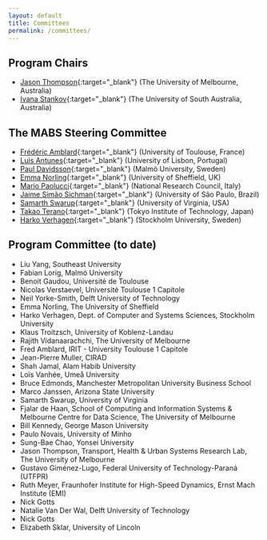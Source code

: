 ```yaml
---
layout: default
title: Committees
permalink: /committees/
---
```


## Program Chairs
* [Jason Thompson](https://findanexpert.unimelb.edu.au/profile/769805-jason-thompson){:target="_blank"} (The University of Melbourne, Australia)
* [Ivana Stankov](https://people.unisa.edu.au/Ivana.Stankov){:target="_blank"} (The University of South Australia, Australia)

## The MABS Steering Committee

* [Frédéric Amblard](http://simsoc.free.fr/){:target="_blank"} (University of Toulouse, France)
* [Luis Antunes](http://www.di.fc.ul.pt/~xarax/){:target="_blank"} (University of Lisbon, Portugal)
* [Paul Davidsson](https://mau.se/en/persons/paul.davidsson/){:target="_blank"} (Malmö University, Sweden)
* [Emma Norling](https://www.sheffield.ac.uk/dcs/people/academic/emma-norling){:target="_blank"} (University of Sheffield, UK)
* [Mario Paolucci](http://www.istc.cnr.it/people/mario-paolucci){:target="_blank"} (National Research Council, Italy)
* [Jaime Simão Sichman](http://www.pcs.usp.br/~jaime/){:target="_blank"} (University of São Paulo, Brazil)
* [Samarth Swarup](https://nssac.bii.virginia.edu/~swarup/currentresearch.html){:target="_blank"} (University of Virginia, USA)
* [Takao Terano](http://www.trn.dis.titech.ac.jp/GEAR/index.html){:target="_blank"} (Tokyo Institute of Technology, Japan)
* [Harko Verhagen](https://www.su.se/english/profiles/verhagen-1.183172){:target="_blank"} (Stockholm University, Sweden)

## Program Committee (to date)

* Liu	Yang,	Southeast University
* Fabian	Lorig,	Malmö University
* Benoit	Gaudou,	Université de Toulouse
* Nicolas	Verstaevel,	Université Toulouse 1 Capitole
* Neil	Yorke-Smith,	Delft University of Technology
* Emma	Norling,	The University of Sheffield
* Harko	Verhagen,	Dept. of Computer and Systems Sciences, Stockholm University
* Klaus	Troitzsch,	University of Koblenz-Landau
* Rajith	Vidanaarachchi,	The University of Melbourne
* Fred	Amblard,	IRIT - University Toulouse 1 Capitole
* Jean-Pierre	Muller,	CIRAD
* Shah Jamal,	Alam	Habib University
* Loïs	Vanhée,	Umeå University
* Bruce	Edmonds,	Manchester Metropolitan University Business School
* Marco	Janssen,	Arizona State University
* Samarth	Swarup,	University of Virginia
* Fjalar	de Haan,	School of Computing and Information Systems & Melbourne Centre for Data Science, The University of Melbourne
* Bill	Kennedy,	George Mason University
* Paulo	Novais,	University of Minho
* Sung-Bae Chao, Yonsei University
* Jason Thompson, Transport, Health & Urban Systems Research Lab, The University of Melbourne
* Gustavo	Giménez-Lugo, Federal University of Technology-Paraná (UTFPR)
* Ruth Meyer, Fraunhofer Institute for High-Speed Dynamics, Ernst Mach Institute (EMI)
* Nick Gotts
* Natalie Van Der Wal, Delft University of Technology
* Nick	Gotts
* Elizabeth	Sklar, University of Lincoln


